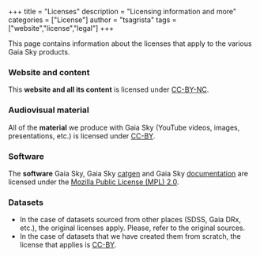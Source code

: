 +++
title = "Licenses"
description = "Licensing information and more"
categories = ["License"]
author = "tsagrista"
tags = ["website","license","legal"]
+++

This page contains information about the licenses that apply to the various Gaia Sky products.

### Website and content <span class="iconify" data-icon="fa-brands:creative-commons"></span><span class="iconify" data-icon="fa-brands:creative-commons-by"></span><span class="iconify" data-icon="fa-brands:creative-commons-nc"></span>

This **website and all its content** is licensed under [CC-BY-NC](https://creativecommons.org/licenses/by-nc/4.0/).

### Audiovisual material <span class="iconify" data-icon="fa-brands:creative-commons"></span><span class="iconify" data-icon="fa-brands:creative-commons-by"></span>

All of the **material** we produce with Gaia Sky (YouTube videos, images, presentations, etc.) is licensed under [CC-BY](https://creativecommons.org/licenses/by/4.0/).

### Software

The **software** Gaia Sky, Gaia Sky [catgen](https://codeberg.org/gaiasky/gaiasky-catgen) and Gaia Sky [documentation](http://docs.gaiasky.space) are licensed under the [Mozilla Public License (MPL) 2.0](https://www.mozilla.org/en-US/MPL/).

### Datasets <span class="iconify" data-icon="fa-brands:creative-commons"></span><span class="iconify" data-icon="fa-brands:creative-commons-by"></span>

- In the case of datasets sourced from other places (SDSS, Gaia DRx, etc.), the original licenses apply. Please, refer to the original sources.
- In the case of datasets that we have created them from scratch, the license that applies is [CC-BY](https://creativecommons.org/licenses/by/4.0/).
